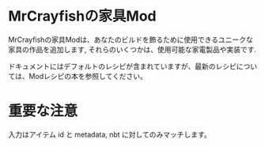 # MrCrayfishの家具Mod

MrCrayfishの家具Modは、あなたのビルドを飾るために使用できるユニークな家具の作品を追加します, それらのいくつかは、使用可能な家電製品や実装です.

ドキュメントにはデフォルトのレシピが含まれていますが、最新のレシピについては、Modレシピの本を参照してください。

# 重要な注意

入力はアイテム id と metadata, nbt に対してのみマッチします。